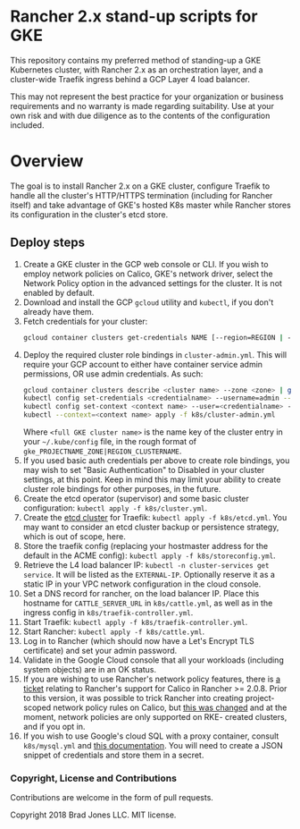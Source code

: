 # Rancher 2.x stand-up scripts for GKE

This repository contains my preferred method of standing-up
a GKE Kubernetes cluster, with Rancher 2.x as an orchestration
layer, and a cluster-wide Traefik ingress behind a GCP Layer 4
load balancer.

This may not represent the best practice for your organization
or business requirements and no warranty is made regarding
suitability. Use at your own risk and with due diligence as to
the contents of the configuration included.

# Overview

The goal is to install Rancher 2.x on a GKE cluster, configure
Traefik to handle all the cluster's HTTP/HTTPS termination
(including for Rancher itself) and take advantage of GKE's hosted
K8s master while Rancher stores its configuration in the cluster's
etcd store.

## Deploy steps

1. Create a GKE cluster in the GCP web console or CLI. If you
    wish to employ network policies on Calico, GKE's network
    driver, select the Network Policy option in the advanced
    settings for the cluster. It is not enabled by default.
1. Download and install the GCP `gcloud` utility and `kubectl`,
    if you don't already have them.
1. Fetch credentials for your cluster:
    ```bash
    gcloud container clusters get-credentials NAME [--region=REGION | --zone=ZONE, -z ZONE] [GCLOUD_WIDE_FLAG …]
    ```
1. Deploy the required cluster role bindings in `cluster-admin.yml`.
    This will require your GCP account to either have container
    service admin permissions, OR use admin credentials.
    As such:
    ```bash
    gcloud container clusters describe <cluster name> --zone <zone> | grep password
    kubectl config set-credentials <credentialname> --username=admin --password=<password from above>
    kubectl config set-context <context name> --user=<credentialname> --cluster=<full GKE cluster name>
    kubectl --context=<context name> apply -f k8s/cluster-admin.yml
    ```
    Where `<full GKE cluster name>` is the name key of the cluster
    entry in your `~/.kube/config` file, in the rough format of
    `gke_PROJECTNAME_ZONE|REGION_CLUSTERNAME`.
1. If you used basic auth credentials per above to create role
    bindings, you may wish to set "Basic Authentication" to
    Disabled in your cluster settings, at this point. Keep
    in mind this may limit your ability to create cluster
    role bindings for other purposes, in the future.
1. Create the etcd operator (supervisor) and some basic cluster
    configuration: `kubectl apply -f k8s/cluster.yml`.
1. Create the [etcd cluster](https://docs.traefik.io/user-guide/kv-config/)
    for Traefik: `kubectl apply -f k8s/etcd.yml`.
    You may want to consider an etcd cluster backup or persistence
    strategy, which is out of scope, here.
1. Store the traefik config (replacing your hostmaster address
    for the default in the ACME config):
    `kubectl apply -f k8s/storeconfig.yml`.
1. Retrieve the L4 load balancer IP: `kubectl -n cluster-services get service`.
    It will be listed as the `EXTERNAL-IP`. Optionally reserve it
    as a static IP in your VPC network configuration in the cloud
    console.
1. Set a DNS record for rancher, on the load balancer IP. Place
    this hostname for `CATTLE_SERVER_URL` in `k8s/cattle.yml`,
    as well as in the ingress config in `k8s/traefik-controller.yml`.
1. Start Traefik: `kubectl apply -f k8s/traefik-controller.yml`.
1. Start Rancher: `kubectl apply -f k8s/cattle.yml`.
1. Log in to Rancher (which should now have a Let's Encrypt TLS
    certificate) and set your admin password.
1. Validate in the Google Cloud console that all your workloads
    (including system objects) are in an OK status.
1. If you are wishing to use Rancher's network policy features,
    there is [a ticket](https://github.com/rancher/rancher/issues/14085)
    relating to Rancher's support for Calico in Rancher >= 2.0.8.
    Prior to this version, it was possible to trick Rancher into
    creating project-scoped network policy rules on Calico, but
    [this was changed](https://github.com/rancher/rancher/releases/tag/v2.0.8)
    and at the moment, network policies are only supported on RKE-
    created clusters, and if you opt in.
1. If you wish to use Google's cloud SQL with a proxy container,
    consult `k8s/mysql.yml` and [this documentation](https://cloud.google.com/sql/docs/mysql/connect-kubernetes-engine).
    You will need to create a JSON snippet of credentials and store
    them in a secret.
    
### Copyright, License and Contributions

Contributions are welcome in the form of pull requests.

Copyright 2018 Brad Jones LLC. MIT license.
